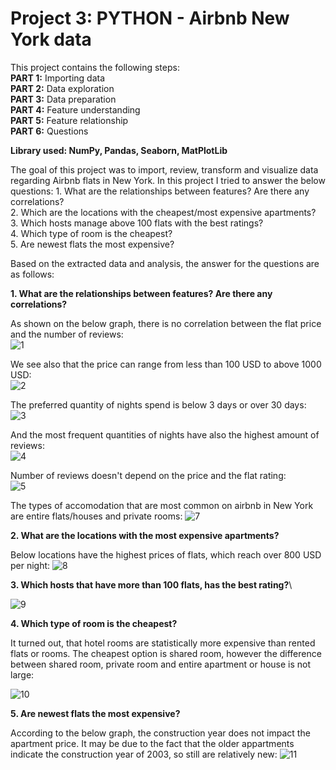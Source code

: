 # Project 3: PYTHON - Airbnb New York data

This project contains the following steps:\
**PART 1:** Importing data\
**PART 2:** Data exploration\
**PART 3:** Data preparation\
**PART 4:** Feature understanding\
**PART 5:** Feature relationship\
**PART 6:** Questions

**Library used: NumPy, Pandas, Seaborn, MatPlotLib**

The goal of this project was to import, review, transform and visualize data regarding Airbnb flats in New York. In this project I tried to answer the below questions:
	1. What are the relationships between features? Are there any correlations?\
	2. Which are the locations with the cheapest/most expensive apartments?\
	3. Which hosts manage above 100 flats with the best ratings?\
	4. Which type of room is the cheapest?\
 	5. Are newest flats the most expensive?

Based on the extracted data and analysis, the answer for the questions are as follows:


**1. What are the relationships between features? Are there any correlations?**
	
As shown on the below graph, there is no correlation between the flat price and the number of reviews:\
![1](https://user-images.githubusercontent.com/96730074/217627440-60caa19d-cb5b-4265-a8ed-3151a466edc0.png)

We see also that the price can range from less than 100 USD to above 1000 USD:\
![2](https://user-images.githubusercontent.com/96730074/217627705-7000b33e-dee1-4e90-afdd-76720765b052.png)

The preferred quantity of nights spend is below 3 days or over 30 days:\
![3](https://user-images.githubusercontent.com/96730074/217628332-552a66d6-ea6b-4213-bc88-3aa30db773e3.png)

And the most frequent quantities of nights have also the highest amount of reviews:\
![4](https://user-images.githubusercontent.com/96730074/217628639-6c6d371c-3964-4692-9f25-8bb0291f649e.png)

Number of reviews doesn't depend on the price and the flat rating:\
![5](https://user-images.githubusercontent.com/96730074/217628881-7fae5c61-980f-4f3b-9db4-bb48165f8dc0.png)

The types of accomodation that are most common on airbnb in New York are entire flats/houses and private rooms:
![7](https://user-images.githubusercontent.com/96730074/217629185-3a831f37-51d8-4bb5-8011-e58280071366.png)



**2. What are the locations with the most expensive apartments?**

Below locations have the highest prices of flats, which reach over 800 USD per night:
![8](https://user-images.githubusercontent.com/96730074/217888684-2f044a25-866d-445e-b799-f82b1963e83a.png)


**3. Which hosts that have more than 100 flats, has the best rating?**\

![9](https://user-images.githubusercontent.com/96730074/217888952-d674bc58-d030-434d-ae62-b34545a56435.png)


**4. Which type of room is the cheapest?**

It turned out, that hotel rooms are statistically more expensive than rented flats or rooms. The cheapest option is shared room, however the difference between shared room, private room and entire apartment or house is not large:


![10](https://user-images.githubusercontent.com/96730074/217889625-d25b6adc-2bdf-454e-9cfd-ad11aa7d6898.png)

**5. Are newest flats the most expensive?**

According to the below graph, the construction year does not impact the apartment price. It may be due to the fact that the older appartments indicate the construction year of 2003, so still are relatively new:
![11](https://user-images.githubusercontent.com/96730074/217890145-ba5a2f12-f4f0-422c-a378-ee918d2fef15.png)





